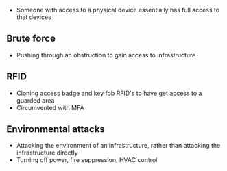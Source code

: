 - Someone with access to a physical device essentially has full access to that devices
## Brute force
- Pushing through an obstruction to gain access to infrastructure
## RFID
- Cloning access badge and key fob RFID's to have get access to a guarded area
- Circumvented with MFA
## Environmental attacks
- Attacking the environment of an infrastructure, rather than attacking the infrastructure directly
- Turning off power, fire suppression, HVAC control
